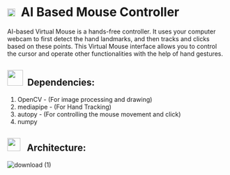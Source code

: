# <img src="https://github.com/TheDudeThatCode/TheDudeThatCode/blob/master/Assets/Rocket.gif" width="18px"> &nbsp;AI Based Mouse Controller
AI-based Virtual Mouse is a hands-free controller. It uses your computer webcam to first detect the hand landmarks, and then tracks and clicks based on these points.
This Virtual Mouse interface allows you to control the cursor and operate other functionalities with the help of hand gestures.

## <img src="https://github.com/TheDudeThatCode/TheDudeThatCode/blob/master/Assets/Designer.gif" width="36px"> &nbsp;Dependencies: 
1. OpenCV - (For image processing and drawing)
2. mediapipe - (For Hand Tracking)
3. autopy - (For controlling the mouse movement and click)
4. numpy

## <img src="https://github.com/TheDudeThatCode/TheDudeThatCode/blob/master/Assets/Developer.gif" width="30px"> &nbsp; Architecture:<br/>



![download (1)](https://user-images.githubusercontent.com/72397937/141693833-70624059-9b2b-48d5-8ae4-3dd51ee342a2.png)

